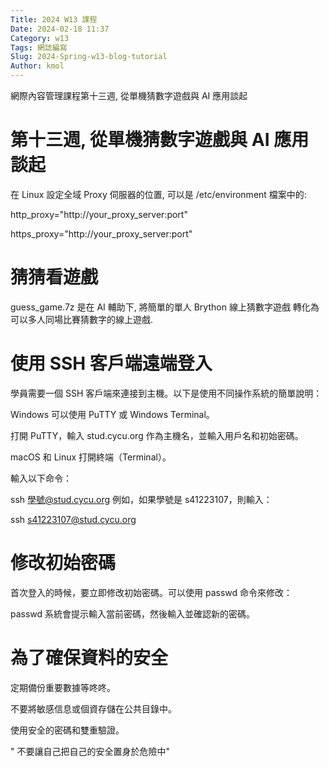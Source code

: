 ```yaml
---
Title: 2024 W13 課程
Date: 2024-02-18 11:37
Category: w13
Tags: 網誌編寫
Slug: 2024-Spring-w13-blog-tutorial
Author: kmol
---
```


網際內容管理課程第十三週, 從單機猜數字遊戲與 AI 應用談起

<!-- PELICAN_END_SUMMARY -->

# 第十三週, 從單機猜數字遊戲與 AI 應用談起
在 Linux 設定全域 Proxy 伺服器的位置, 可以是 /etc/environment 檔案中的:

http_proxy="http://your_proxy_server:port"

https_proxy="http://your_proxy_server:port"

# 猜猜看遊戲
guess_game.7z 是在 AI 輔助下, 將簡單的單人 Brython 線上猜數字遊戲 轉化為可以多人同場比賽猜數字的線上遊戲.

# 使用 SSH 客戶端遠端登入
學員需要一個 SSH 客戶端來連接到主機。以下是使用不同操作系統的簡單說明：

Windows 可以使用 PuTTY 或 Windows Terminal。

打開 PuTTY，輸入 stud.cycu.org 作為主機名，並輸入用戶名和初始密碼。

macOS 和 Linux 打開終端（Terminal）。

輸入以下命令：

ssh 學號@stud.cycu.org 例如，如果學號是 s41223107，則輸入：

ssh s41223107@stud.cycu.org

# 修改初始密碼
首次登入的時候，要立即修改初始密碼。可以使用 passwd 命令來修改：

passwd 系統會提示輸入當前密碼，然後輸入並確認新的密碼。

# 為了確保資料的安全
定期備份重要數據等咚咚。

不要將敏感信息或個資存儲在公共目錄中。

使用安全的密碼和雙重驗證。

" 不要讓自己把自己的安全置身於危險中"

